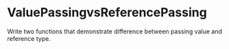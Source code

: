 # ValuePassingvsReferencePassing
Write two functions that demonstrate difference between passing value and reference type.
